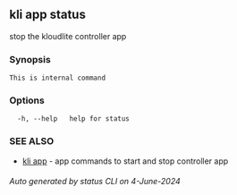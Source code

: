 ## kli app status

stop the kloudlite controller app

### Synopsis

```
This is internal command
```

### Options

```
  -h, --help   help for status
```

### SEE ALSO

* [kli app](kli_app.md)  - app commands to start and stop controller app

###### Auto generated by status CLI on 4-June-2024
